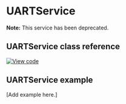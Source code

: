 # UARTService

<span class="notes">**Note:** This service has been deprecated.</span>

## UARTService class reference

[![View code](https://www.mbed.com/embed/?type=library)](https://os.mbed.com/docs/mbed-os/v6.13/mbed-os-api-doxy/_u_a_r_t_service_8h_source.html)

## UARTService example

[Add example here.]
